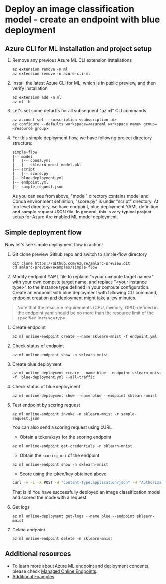 
# Deploy an image classification model - create an endpoint with blue deployment

## Azure CLI for ML installation and project setup

1. Remove any previous Azure ML CLI extension installations

    ```azurecli
    az extension remove -n ml
    az extension remove -n azure-cli-ml
    ```

1. Install the latest Azure CLI for ML, which is in public preview, and then verify installation

    ```azurecli
    az extension add -n ml
    az ml -h
    ```

1. Let's set some defaults for all subsequent "az ml" CLI commands

    ```azurecli
    az account set --subscription <subscription id>
    az configure --defaults workspace=<azureml workspace name> group=<resource group>
    ```

1. For this simple deployment flow, we have following project directory structure:

    ``` code
    simple-flow
    |-- model
    |   |-- conda.yml
    |   |-- sklearn_mnist_model.pkl
    |-- script
    |   |-- score.py
    |-- blue-deployment.yml
    |-- endpoint.yml
    |-- sample_request.json
    ```

    As you can see from above, "model" directory contains model and Conda environment definition, "score.py" is under "script" directory. At top level directory, we have endpoint, blue deployment YAML definition and sample request JSON file. In general, this is very typical project setup for Azure Arc enabled ML model deployment.

## Simple deployment flow

Now let's see simple deployment flow in action!

1. Git clone preview Github repo and switch to simple-flow directory

    ```console
    git clone https://github.com/Azure/amlarc-preview.git
    cd amlarc-preview/examples/simple-flow
    ```

1. Modify endpoint YAML file to replace "\<your compute target name>" with your own compute target name, and replace "\<your instance type>" to the instance type defined in your compute configuration. Create an endpoint with blue deployment with following CLI command, endpoint creation and deployment might take a few minutes.

> Note that the resource requirements (CPU, memory, GPU) defined in the endpoint yaml should be no more than the resource limit of the specified instance type.


1. Create endpoint
    ```azurecli
    az ml online-endpoint create --name sklearn-mnist -f endpoint.yml
    ```
1. Check status of endpoint

    ```azurecli
    az ml online-endpoint show -n sklearn-mnist
    ```

1. Create blue deployment
    ```azurecli
    az ml online-deployment create --name blue --endpoint sklearn-mnist -f  blue-deployment.yml --all-traffic
    ```

1. Check status of blue deployment

    ```azurecli
    az ml online-deployment show --name blue --endpoint sklearn-mnist
    ```

1. Test endpoint by scoring request

    ```azurecli
    az ml online-endpoint invoke -n sklearn-mnist -r sample-request.json
    ```

    You can also send a scoring request using cURL.

    * Obtain a token/keys for the scoring endpoint

    ```azurecli
    az ml online-endpoint get-credentials -n sklearn-mnist
    ```

    * Obtain the `scoring_uri` of the endpoint
  
    ```azurecli
    az ml online-endpoint show -n sklearn-mnist
    ```
  
    * Score using the token/key obtained above

    ```bash
    curl -v -i -X POST -H "Content-Type:application/json" -H "Authorization: Bearer <key_or_token>" -d '<sample_data>' <scoring_uri>
    ```

    That is it! You have successfully deployed an image classification model and scored the mode with a request.

1. Get logs

    ```azurecli
    az ml online-deployment get-logs --name blue --endpoint sklearn-mnist
    ```

1. Delete endpoint

    ```azurecli
    az ml online-endpoint delete -n sklearn-mnist
    ```

## Additional resources

* To learn more about Azure ML endpoint and deployment concents, please check [Managed Online Endpoints](https://docs.microsoft.com/azure/machine-learning/how-to-deploy-managed-online-endpoints).
* [Additional Examples](https://github.com/Azure/azureml-examples/tree/main/cli/endpoints/online)
